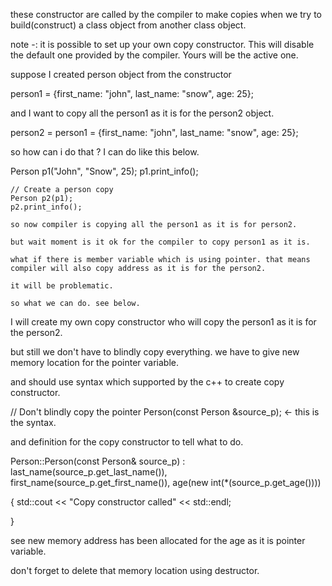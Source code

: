 <!-- copy constructor -->

these constructor are called by the compiler to make copies when we try to build(construct) a class object from another class object.

note -: it is possible to set up your own copy constructor. This will disable the default one provided by the compiler. Yours will be the active one.

<!-- ------------------------------------------------------------------- -->

suppose I created person object from the constructor

person1 = {first_name: "john", last_name: "snow", age: 25};

and I want to copy all the person1 as it is for the person2 object.

person2 = person1 = {first_name: "john", last_name: "snow", age: 25};

so how can i do that ? I can do like this below.

Person p1("John", "Snow", 25);
p1.print_info();

    // Create a person copy
    Person p2(p1);
    p2.print_info();

    so now compiler is copying all the person1 as it is for person2.

    but wait moment is it ok for the compiler to copy person1 as it is.

    what if there is member variable which is using pointer. that means compiler will also copy address as it is for the person2.

    it will be problematic.

    so what we can do. see below.

<!-- -------------------------------------------------------------------- -->

I will create my own copy constructor who will copy the person1 as it is for the person2.

but still we don't have to blindly copy everything. we have to give new memory location for the pointer variable.

and should use syntax which supported by the c++ to create copy constructor.

// Don't blindly copy the pointer
Person(const Person &source_p); <- this is the syntax.

and definition for the copy constructor to tell what to do.

Person::Person(const Person& source_p)
: last_name(source_p.get_last_name()),
first_name(source_p.get_first_name()),
age(new int(\*(source_p.get_age())))

{
std::cout << "Copy constructor called" << std::endl;

}

see new memory address has been allocated for the age as it is pointer variable.

don't forget to delete that memory location using destructor.

